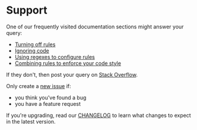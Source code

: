 # Support

One of our frequently visited documentation sections might answer your query:

- [Turning off rules](docs/user-guide/configure.md#rules)
- [Ignoring code](docs/user-guide/ignore-code.md)
- [Using regexes to configure rules](docs/user-guide/rules/regex.md)
- [Combining rules to enforce your code style](docs/user-guide/rules/combine.md)

If they don't, then post your query on [Stack Overflow](https://stackoverflow.com/questions/tagged/stylelint).

Only create a [new issue](https://github.com/stylelint/stylelint/issues/new/choose) if:

- you think you've found a bug
- you have a feature request

If you're upgrading, read our [CHANGELOG](CHANGELOG.md) to learn what changes to expect in the latest version.
